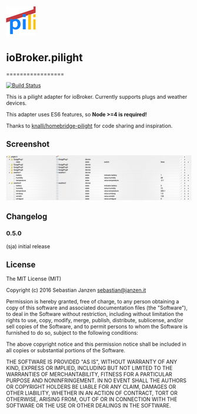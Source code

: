 ![Logo](admin/pilight.png)
# ioBroker.pilight
=================

[![Build Status](https://travis-ci.org/sja/ioBroker.pilight.svg?branch=master)](https://travis-ci.org/sja/ioBroker.pilight)

This is a pilight adapter for ioBroker. Currently supports plugs and weather devices.

This adapter uses ES6 features, so **Node >=4 is required!**

Thanks to [knalli/homebridge-pilight](https://github.com/knalli/homebridge-pilight) for code sharing and inspiration.

## Screenshot
![Screenshot](admin/screenshot.png)

## Changelog

### 0.5.0
  (sja) initial release

## License
The MIT License (MIT)

Copyright (c) 2016 Sebastian Janzen <sebastian@janzen.it>

Permission is hereby granted, free of charge, to any person obtaining a copy
of this software and associated documentation files (the "Software"), to deal
in the Software without restriction, including without limitation the rights
to use, copy, modify, merge, publish, distribute, sublicense, and/or sell
copies of the Software, and to permit persons to whom the Software is
furnished to do so, subject to the following conditions:

The above copyright notice and this permission notice shall be included in
all copies or substantial portions of the Software.

THE SOFTWARE IS PROVIDED "AS IS", WITHOUT WARRANTY OF ANY KIND, EXPRESS OR
IMPLIED, INCLUDING BUT NOT LIMITED TO THE WARRANTIES OF MERCHANTABILITY,
FITNESS FOR A PARTICULAR PURPOSE AND NONINFRINGEMENT. IN NO EVENT SHALL THE
AUTHORS OR COPYRIGHT HOLDERS BE LIABLE FOR ANY CLAIM, DAMAGES OR OTHER
LIABILITY, WHETHER IN AN ACTION OF CONTRACT, TORT OR OTHERWISE, ARISING FROM,
OUT OF OR IN CONNECTION WITH THE SOFTWARE OR THE USE OR OTHER DEALINGS IN
THE SOFTWARE.
